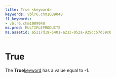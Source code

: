 ```yaml
---
title: True <keyword>
keywords: vblr6.chm1009048
f1_keywords:
- vblr6.chm1009048
ms.prod: MULTIPLEPRODUCTS
ms.assetid: a5217d19-6401-a213-052a-925cc57d59c0
---
```



# True <keyword>

The  **True**[keyword](vbe-glossary.md) has a value equal to -1.



